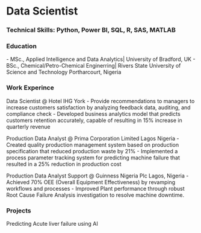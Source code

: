 # Data Scientist
### Technical Skills: Python, Power BI, SQL, R, SAS, MATLAB

### Education
\- MSc., Applied Intelligence and Data Analytics| University of Bradford, UK
\- BSc., Chemical/Petro-Chemical Enginerring| Rivers State University of Science and Technology Portharcourt, Nigeria

### Work Experince 
Data Scientist @ Hotel IHG York
\- Provide recommendations to managers to increase customers satisfaction by analyzing feedback data, auditing, and compliance check
\- Developed business analytics model that predicts customers retention accurately, capable of resulting in 15% increase in quarterly revenue

Production Data Analyst @ Prima Corporation Limited Lagos Nigeria
\- Created quality production management system based on production specification that reduced production waste by 21%
\- Implemented a process parameter tracking system for predicting machine failure that resulted in a 25% reduction in production cost

Production Data Analyst Support @ Guinness Nigeria Plc Lagos, Nigeria
\- Achieved 70% OEE (Overall Equipment Effectiveness) by revamping workflows and processes
\- Improved Plant performance through robust Root Cause Failure Analysis investigation to resolve machine downtime.

### Projects
Predicting Acute liver failure using AI

